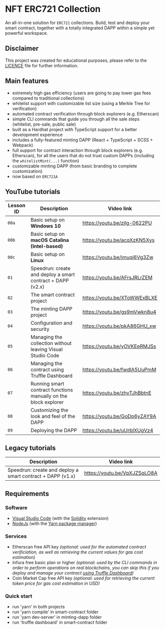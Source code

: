 # NFT ERC721 Collection

An all-in-one solution for `ERC721` collections. Build, test and deploy your smart contract, together with a totally
integrated DAPP within a simple yet powerful workspace.

## Disclaimer

This project was created for educational purposes, please refer to the [LICENCE](LICENSE) file for further information.

## Main features

- extremely high gas efficiency (users are going to pay lower gas fees compared to traditional collections)
- whitelist support with customizable list size (using a Merkle Tree for verification)
- automated contract verification through block explorers (e.g. Etherscan)
- simple CLI commands that guide you through all the sale steps (whitelist, pre-sale, public sale)
- built as a Hardhat project with TypeScript support for a better development experience
- includes a fully-featured minting DAPP (React + TypeScript + SCSS + Webpack)
- full support for contract interaction through block explorers (e.g. Etherscan), for all the users that do not trust custom DAPPs (including the `whitelistMint(...)` function)
- customizable minting DAPP (from basic branding to complete customization)
- now based on `ERC721A`

## YouTube tutorials

| Lesson ID | Description                                                     | Video link                   |
| --------- | --------------------------------------------------------------- | ---------------------------- |
| `00a`     | Basic setup on **Windows 10**                                   | https://youtu.be/zjlg-0622PU |
| `00b`     | Basic setup on **macOS Catalina (Intel-based)**                 | https://youtu.be/acqXzKN5Xys |
| `00c`     | Basic setup on **Linux**                                        | https://youtu.be/imuqi6Vg3Zw |
| `01`      | Speedrun: create and deploy a smart contract + DAPP (v2.x)      | https://youtu.be/AFrsJRLrZEM |
| `02`      | The smart contract project                                      | https://youtu.be/XToWWExBLXE |
| `03`      | The minting DAPP project                                        | https://youtu.be/gs9mVwkn8u4 |
| `04`      | Configuration and security                                      | https://youtu.be/pkA86GHU_xw |
| `05`      | Managing the collection without leaving Visual Studio Code      | https://youtu.be/yOVKEeRMJSs |
| `06`      | Managing the contract using Truffle Dashboard                   | https://youtu.be/fwdIA5UuPmM |
| `07`      | Running smart contract functions manually on the block explorer | https://youtu.be/zhvTJhBbtnE |
| `08`      | Customizing the look and feel of the DAPP                       | https://youtu.be/GoDp6yZAY9A |
| `09`      | Deploying the DAPP                                              | https://youtu.be/uUrbIXUgVz4 |

## Legacy tutorials

| Description                                                | Video link                   |
| ---------------------------------------------------------- | ---------------------------- |
| Speedrun: create and deploy a smart contract + DAPP (v1.x) | https://youtu.be/VpXJZSqLO8A |

## Requirements

### Software

- [Visual Studio Code](https://code.visualstudio.com/) (with the [Solidity](https://marketplace.visualstudio.com/items?itemName=JuanBlanco.solidity) extension)
- [NodeJs](https://nodejs.org/) (with the [Yarn package manager](https://yarnpkg.com/getting-started/install))

### Services

- Etherscan free API key _(optional: used for the automated contract verificiation, as well as retrieving the current values for gas cost estimation)_
- Infura free basic plan or higher _(optional: used by the CLI commands in order to perform operations on real blockchains, you can skip this if you deploy and manage your contract [using Truffle Dashboard](https://youtu.be/fwdIA5UuPmM))_
- Coin Market Cap free API key _(optional: used for retrieving the current token price for gas cost estimation in USD)_

### Quick start

- run 'yarn' in both projects
- run 'yarn compile' in smart-contract folder
- run 'yarn dev-server' in minting-dapp folder
- run 'truffle dashboard' in smart-contract folder
